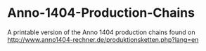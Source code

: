 # Anno-1404-Production-Chains
A printable version of the Anno 1404 production chains found on http://www.anno1404-rechner.de/produktionsketten.php?lang=en
